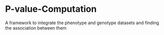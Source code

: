 # P-value-Computation
A framework to integrate the phenotype and genotype datasets and finding the association between them
